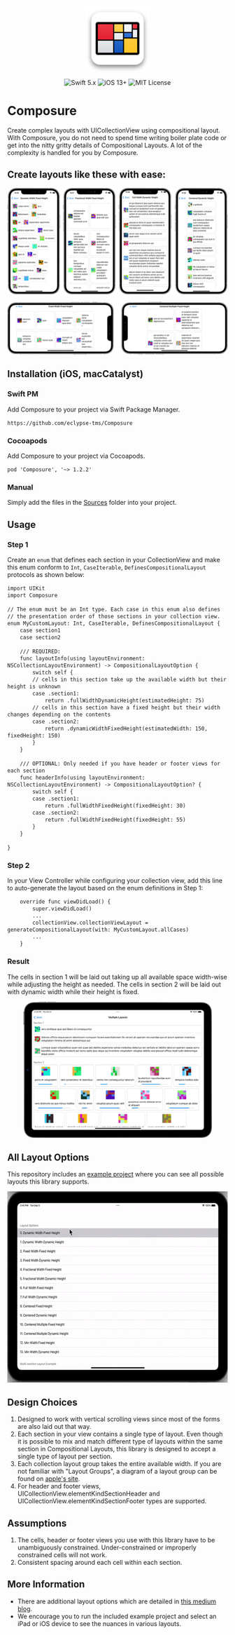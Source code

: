 <p align="center">
  <img width="150" height="150" src="./assets/composure_app_icon.svg">
</p>

<p align="center">
    <img src="https://img.shields.io/badge/Swift-5.x-orange?logo=swift" alt="Swift 5.x">
    <img src="https://img.shields.io/badge/iOS-13%2B-blue?logo=apple" alt="iOS 13+">
    <img src="https://img.shields.io/badge/License-MIT-lightgrey" alt="MIT License">
</p>

# Composure 

Create complex layouts with UICollectionView using compositional layout. With Composure, you do not need to spend time writing boiler plate code or get into the nitty gritty details of Compositional Layouts. A lot of the complexity is handled for you by Composure.

## Create layouts like these with ease:

![Portrait Previews](./assets/preview-portrait.jpg)

![Landscape Previews](./assets/preview-landscape.jpg)


## Installation (iOS, macCatalyst)

### Swift PM
Add Composure to your project via Swift Package Manager.

```
https://github.com/eclypse-tms/Composure
```

### Cocoapods
Add Composure to your project via Cocoapods.

```
pod 'Composure', '~> 1.2.2'
```

### Manual
Simply add the files in the [Sources](./Sources/Composure) folder into your project.

## Usage

### Step 1

Create an `enum` that defines each section in your CollectionView and make this enum conform to `Int`, `CaseIterable`, `DefinesCompositionalLayout` protocols as shown below:

```
import UIKit
import Composure

// The enum must be an Int type. Each case in this enum also defines 
// the presentation order of those sections in your collection view.   
enum MyCustomLayout: Int, CaseIterable, DefinesCompositionalLayout {
    case section1
    case section2
    
    /// REQUIRED:  
    func layoutInfo(using layoutEnvironment: NSCollectionLayoutEnvironment) -> CompositionalLayoutOption {
        switch self {
        // cells in this section take up the available width but their height is unknown
        case .section1:
            return .fullWidthDynamicHeight(estimatedHeight: 75)
        // cells in this section have a fixed height but their width changes depending on the contents
        case .section2:
            return .dynamicWidthFixedHeight(estimatedWidth: 150, fixedHeight: 150)
        }
    }

    /// OPTIONAL: Only needed if you have header or footer views for each section
    func headerInfo(using layoutEnvironment: NSCollectionLayoutEnvironment) -> CompositionalLayoutOption? {
        switch self {
        case .section1:
            return .fullWidthFixedHeight(fixedHeight: 30)
        case .section2:
            return .fullWidthFixedHeight(fixedHeight: 55)
        }
    }

}
```

### Step 2
In your View Controller while configuring your collection view, add this line to auto-generate the layout based on the enum definitions in Step 1:

```
    override func viewDidLoad() {
        super.viewDidLoad()
        ...
        collectionView.collectionViewLayout = generateCompositionalLayout(with: MyCustomLayout.allCases)
        ...
    }
```

### Result
The cells in section 1 will be laid out taking up all available space width-wise while adjusting the height as needed. The cells in section 2 will be laid out with dynamic width while their height is fixed. 

<p align="center">
  <img width="431" height="311" src="./assets/result.jpg" alt="Layout with multiple sections">
</p>

## All Layout Options
This repository includes an [example project](./Example/Example.xcodeproj) where you can see all possible layouts this library supports. 

<p align="center">
  <img width="600" height="436" src="./assets/results_movie.gif">
</p>



## Design Choices
1. Designed to work with vertical scrolling views since most of the forms are also laid out that way.
1. Each section in your view contains a single type of layout. Even though it is possible to mix and match different type of layouts within the same section in Compositional Layouts, this library is designed to accept a single type of layout per section.
1. Each collection layout group takes the entire available width. If you are not familiar with "Layout Groups", a diagram of a layout group can be found on [apple's site](https://developer.apple.com/documentation/uikit/uicollectionviewcompositionallayout).
1. For header and footer views, UICollectionView.elementKindSectionHeader and UICollectionView.elementKindSectionFooter types are supported.

## Assumptions
1. The cells, header or footer views you use with this library have to be unambiguously constrained. Under-constrained or improperly constrained cells will not work.
1. Consistent spacing around each cell within each section.


## More Information
* There are additional layout options which are detailed in [this medium blog](https://blog.eclypse.io/create-forms-with-compositional-layout-in-uicollectionview-d89e6b6923c2). 
* We encourage you to run the included example project and select an iPad or iOS device to see the nuances in various layouts.


















